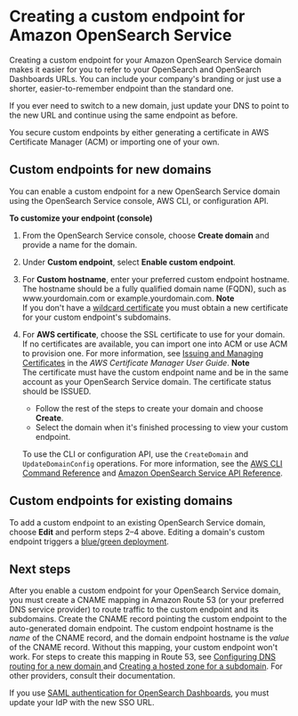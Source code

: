 # Creating a custom endpoint for Amazon OpenSearch Service<a name="customendpoint"></a>

Creating a custom endpoint for your Amazon OpenSearch Service domain makes it easier for you to refer to your OpenSearch and OpenSearch Dashboards URLs\. You can include your company's branding or just use a shorter, easier\-to\-remember endpoint than the standard one\.

If you ever need to switch to a new domain, just update your DNS to point to the new URL and continue using the same endpoint as before\.

You secure custom endpoints by either generating a certificate in AWS Certificate Manager \(ACM\) or importing one of your own\.

## Custom endpoints for new domains<a name="customize-endpoint"></a>

You can enable a custom endpoint for a new OpenSearch Service domain using the OpenSearch Service console, AWS CLI, or configuration API\.

**To customize your endpoint \(console\)**

1. From the OpenSearch Service console, choose **Create domain** and provide a name for the domain\.

1. Under **Custom endpoint**, select **Enable custom endpoint**\.

1. For **Custom hostname**, enter your preferred custom endpoint hostname\. The hostname should be a fully qualified domain name \(FQDN\), such as www\.yourdomain\.com or example\.yourdomain\.com\. 
**Note**  
If you don't have a [wildcard certificate](https://en.wikipedia.org/wiki/Wildcard_certificate) you must obtain a new certificate for your custom endpoint's subdomains\.

1. For **AWS certificate**, choose the SSL certificate to use for your domain\. If no certificates are available, you can import one into ACM or use ACM to provision one\. For more information, see [Issuing and Managing Certificates](https://docs.aws.amazon.com/acm/latest/userguide/gs.html) in the *AWS Certificate Manager User Guide*\. 
**Note**  
The certificate must have the custom endpoint name and be in the same account as your OpenSearch Service domain\. The certificate status should be ISSUED\. 
   + Follow the rest of the steps to create your domain and choose **Create**\.
   + Select the domain when it's finished processing to view your custom endpoint\.

   To use the CLI or configuration API, use the `CreateDomain` and `UpdateDomainConfig` operations\. For more information, see the [AWS CLI Command Reference](https://docs.aws.amazon.com/cli/latest/reference/) and [Amazon OpenSearch Service API Reference](https://docs.aws.amazon.com/opensearch-service/latest/APIReference/Welcome.html)\.

## Custom endpoints for existing domains<a name="enable-disable-custom-endpoint"></a>

To add a custom endpoint to an existing OpenSearch Service domain, choose **Edit** and perform steps 2–4 above\. Editing a domain's custom endpoint triggers a [blue/green deployment](managedomains-configuration-changes.md)\.

## Next steps<a name="customize-endpoint-next-steps"></a>

After you enable a custom endpoint for your OpenSearch Service domain, you must create a CNAME mapping in Amazon Route 53 \(or your preferred DNS service provider\) to route traffic to the custom endpoint and its subdomains\. Create the CNAME record pointing the custom endpoint to the auto\-generated domain endpoint\. The custom endpoint hostname is the *name* of the CNAME record, and the domain endpoint hostname is the *value* of the CNAME record\. Without this mapping, your custom endpoint won't work\. For steps to create this mapping in Route 53, see [Configuring DNS routing for a new domain ](https://docs.aws.amazon.com/Route53/latest/DeveloperGuide/dns-configuring-new-domain.html) and [Creating a hosted zone for a subdomain](https://docs.aws.amazon.com/Route53/latest/DeveloperGuide/dns-routing-traffic-for-subdomains.html#dns-routing-traffic-for-subdomains-creating-hosted-zone)\. For other providers, consult their documentation\.

If you use [SAML authentication for OpenSearch Dashboards](saml.md), you must update your IdP with the new SSO URL\.